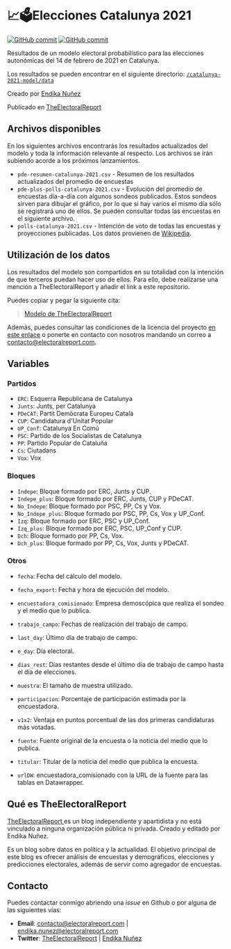 # 📈🗳️Elecciones Catalunya 2021

[![GitHub commit](https://img.shields.io/github/license/endikasatu/catalunya-2021-model)](https://github.com/endikasatu/catalunya-2021-model/blob/main/LICENSE) [![GitHub commit](https://img.shields.io/github/last-commit/endikasatu/catalunya-2021-model)](https://github.com/endikasatu/catalunya-2021-model/commits/main) 

Resultados de un  modelo electoral probabilístico para las elecciones autonómicas del 14 de febrero de 2021 en Catalunya.

Los resultados se pueden encontrar en el siguiente directorio: <a href="/data"><span><code>/catalunya-2021-model/data</code></span></a>

Creado por [Endika Nuñez](https://www.twitter.com/endikasatu)

Publicado en [TheElectoralReport](https://www.electoralreport.com)

## Archivos disponibles

En los siguientes archivos encontrarás los resultados actualizados del modelo y toda la información relevante al respecto. Los archivos se irán subiendo acorde a los próximos lanzamientos.

- `pde-resumen-catalunya-2021.csv` - Resumen de los resultados actualizados del promedio de encuestas
- `pde-plus-polls-catalunya-2021.csv` - Evolución del promedio de encuestas día-a-día con algunos sondeos publicados. Estos sondeos sirven para dibujar el gráfico, por lo que si hay varios el mismo día sólo se registrará uno de ellos. Se pueden consultar todas las encuestas en el siguiente archivo.
- `polls-catalunya-2021.csv` - Intención de voto de todas las encuestas y proyecciones publicadas. Los datos provienen de [Wikipedia](https://en.wikipedia.org/wiki/2021_Catalan_regional_election#Opinion_polls).

## Utilización de los datos

Los resultados del modelo son compartidos en su totalidad con la intención de que terceros puedan hacer uso de ellos. Para ello, debe realizarse una mención a TheElectoralReport y añadir el link a este repositorio. 

Puedes copiar y pegar la siguiente cita:

> [Modelo de TheElectoralReport](https://github.com/endikasatu/catalunya-2021-model)

Además, puedes consultar las condiciones de la licencia del proyecto [en este enlace](https://github.com/endikasatu/catalunya-2021-model/blob/main/LICENSE) o ponerte en contacto con nosotros mandando un correo a [contacto@electoralreport.com](mailto:contacto@electoralreport.com).

## Variables

### Partidos

- `ERC`: Esquerra Republicana de Catalunya
- `Junts`: Junts, per Catalunya
- `PDeCAT`: Partit Demòcrata Europeu Català
- `CUP`: Candidatura d'Unitat Popular
- `UP_Conf`: Catalunya En Comú
- `PSC`: Partido de los Socialistas de Catalunya
- `PP`: Partido Popular de Cataluña
- `Cs`: Ciutadans
- `Vox`: Vox

### Bloques

- `Indepe`: Bloque formado por ERC, Junts y CUP.
- `Indepe_plus`: Bloque formado por ERC, Junts, CUP y PDeCAT.
- `No_Indepe`: Bloque formado por PSC, PP, Cs y Vox.
- `No_Indepe_plus`: Bloque formado por PSC, PP, Cs, Vox y UP_Conf.
- `Izq`: Bloque formado por ERC, PSC y UP_Conf.
- `Izq_plus`: Bloque formado por ERC, PSC, UP_Conf y CUP.
- `Dch`:  Bloque formado por PP, Cs, Vox.
- `Dch_plus`: Bloque formado por PP, Cs, Vox, Junts y PDeCAT.

### Otros

- `fecha`: Fecha del cálculo del modelo.
- `fecha_export`: Fecha y hora de ejecución del modelo.
- `encuestadora_comisionado`: Empresa demoscópica que realiza el sondeo y el medio que lo publica. 
- `trabajo_campo`: Fechas de realización del trabajo de campo.
- `last_day`: Último día de trabajo de campo.
- `e_day`: Día electoral.
- `dias_rest`: Días restantes desde el último día de trabajo de campo hasta el día de elecciones.
- `muestra`: El tamaño de muestra utilizado.
- `participacion`: Porcentaje de participación estimada por la encuestadora.
- `v1x2`: Ventaja en puntos porcentual de las dos primeras candidaturas más votadas.
- `fuente`: Fuente original de la encuesta o la noticia del medio que lo publica.

- `titular`: Titular de la noticia del medio que publica la encuesta.
- `urlDW`: encuestadora_comisionado con la URL de la fuente para las tablas en Datawrapper.

## Qué es TheElectoralReport

[TheElectoralReport ](https://electoralreport.com) es un blog independiente y apartidista y no está vinculado a ninguna organización pública ni privada. Creado y editado por Endika Nuñez.

Es un blog sobre datos en política y la actualidad. El objetivo principal de este blog es ofrecer análisis de encuestas y demográficos, elecciones y predicciones electorales, además de servir como agregador de encuestas.

## Contacto

Puedes contactar conmigo abriendo una *issue* en Github o  por alguna de las siguientes vías:

- **Email**: [contacto@electoralreport.com](mailto:contacto@electoralreport.com) | [endika.nunez@electoralreport.com](mailto:endika.nunez@electoralreport.com)
- **Twitter**: [TheElectoralReport](https://twitter.com/TheElectoralRep) | [Endika Nuñez](https://twitter.com/endikasatu)



